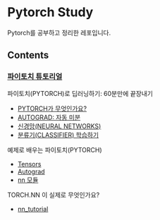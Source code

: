 # Pytorch Study

Pytorch를 공부하고 정리한 레포입니다.

## Contents

### [파이토치 튜토리얼](https://tutorials.pytorch.kr/)

파이토치(PYTORCH)로 딥러닝하기: 60분만에 끝장내기
- [PYTORCH가 무엇인가요?](./tutorials/tensor_tutorial.ipynb)
- [AUTOGRAD: 자동 미분](./tutorials/autograd_tutorial.ipynb)
- [신경망(NEURAL NETWORKS)](./tutorials/neural_networks_tutorial.ipynb)
- [분류기(CLASSIFIER) 학습하기](./tutorials/cifar10_tutorial.ipynb)

예제로 배우는 파이토치(PYTORCH)
- [Tensors](./pytorch_with_examples/tensors.ipynb)
- [Autograd](./pytorch_with_examples/autograd.ipynb)
- [nn 모듈](./pytorch_with_examples/pytorch-nn.ipynb)

TORCH.NN 이 실제로 무엇인가요?
- [nn_tutorial](./nn_tutorial/nn_tutorial.ipynb)